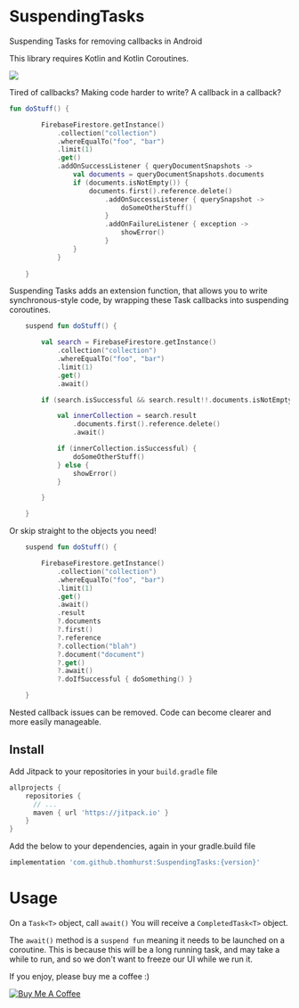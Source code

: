 # SuspendingTasks
Suspending Tasks for removing callbacks in Android

This library requires Kotlin and Kotlin Coroutines.


[![](https://jitpack.io/v/thomhurst/SuspendingTasks.svg)](https://jitpack.io/#thomhurst/SuspendingTasks)

Tired of callbacks? Making code harder to write? A callback in a callback?

```kotlin
fun doStuff() {

        FirebaseFirestore.getInstance()
            .collection("collection")
            .whereEqualTo("foo", "bar")
            .limit(1)
            .get()
            .addOnSuccessListener { queryDocumentSnapshots ->
                val documents = queryDocumentSnapshots.documents
                if (documents.isNotEmpty()) {
                    documents.first().reference.delete()
                        .addOnSuccessListener { querySnapshot ->
                            doSomeOtherStuff()
                        }
                        .addOnFailureListener { exception ->
                            showError()
                        }
                }
            }
            
    }
```

Suspending Tasks adds an extension function, that allows you to write synchronous-style code, by wrapping these Task callbacks into suspending coroutines.

```kotlin
    suspend fun doStuff() {

        val search = FirebaseFirestore.getInstance()
            .collection("collection")
            .whereEqualTo("foo", "bar")
            .limit(1)
            .get()
            .await()

        if (search.isSuccessful && search.result!!.documents.isNotEmpty()) {

            val innerCollection = search.result
                .documents.first().reference.delete()
                .await()

            if (innerCollection.isSuccessful) {
                doSomeOtherStuff()
            } else {
                showError()
            }

        }

    }
```

Or skip straight to the objects you need!

```kotlin
    suspend fun doStuff() {

        FirebaseFirestore.getInstance()
            .collection("collection")
            .whereEqualTo("foo", "bar")
            .limit(1)
            .get()
            .await()
            .result
            ?.documents
            ?.first()
            ?.reference
            ?.collection("blah")
            ?.document("document")
            ?.get()
            ?.await()
            ?.doIfSuccessful { doSomething() }

    }
```

Nested callback issues can be removed. Code can become clearer and more easily manageable.

## Install

Add Jitpack to your repositories in your `build.gradle` file

```groovy
allprojects {
    repositories {
      // ...
      maven { url 'https://jitpack.io' }
    }
}
```

Add the below to your dependencies, again in your gradle.build file

```groovy
implementation 'com.github.thomhurst:SuspendingTasks:{version}'
```

# Usage

On a `Task<T>` object, call `await()`
You will receive a `CompletedTask<T>` object.

The `await()` method is a `suspend fun` meaning it needs to be launched on a coroutine. This is because this will be a long running task, and may take a while to run, and so we don't want to freeze our UI while we run it.

If you enjoy, please buy me a coffee :)

<a href="https://www.buymeacoffee.com/tomhurst" target="_blank"><img src="https://www.buymeacoffee.com/assets/img/custom_images/orange_img.png" alt="Buy Me A Coffee" style="height: auto !important;width: auto !important;" ></a>
